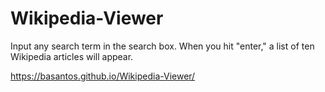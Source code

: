 # Wikipedia-Viewer

Input any search term in the search box. When you hit "enter," a list of ten
Wikipedia articles will appear.

https://basantos.github.io/Wikipedia-Viewer/
